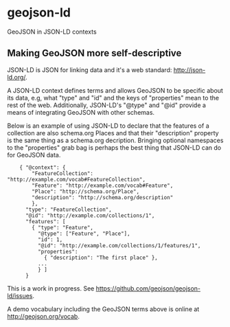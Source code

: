 geojson-ld
==========

GeoJSON in JSON-LD contexts

## Making GeoJSON more self-descriptive

JSON-LD is JSON for linking data and it's a web standard: http://json-ld.org/.

A JSON-LD context defines terms and allows GeoJSON to be specific about its
data, e.g, what "type" and "id" and the keys of "properties" mean to the rest
of the web.  Additionally, JSON-LD's "@type" and "@id" provide a means of
integrating GeoJSON with other schemas.

Below is an example of using JSON-LD to declare that the features of
a collection are also schema.org Places and that their "description" property
is the same thing as a schema.org decription. Bringing optional namespaces to
the "properties" grab bag is perhaps the best thing that JSON-LD can do for
GeoJSON data.

```
    { "@context": {
        "FeatureCollection": "http://example.com/vocab#FeatureCollection",
        "Feature": "http://example.com/vocab#Feature",
        "Place": "http://schema.org/Place",
        "description": "http://schema.org/description"
        },
      "type": "FeatureCollection",
      "@id": "http://example.com/collections/1",
      "features": [ 
        { "type": "Feature",
          "@type": ["Feature", "Place"],
          "id": 1,
          "@id": "http://example.com/collections/1/features/1",
          "properties":
            { "description": "The first place" },
          ...
          } ]
      }
```

This is a work in progress. See https://github.com/geojson/geojson-ld/issues.

A demo vocabulary including the GeoJSON terms above is online at
http://geojson.org/vocab.

